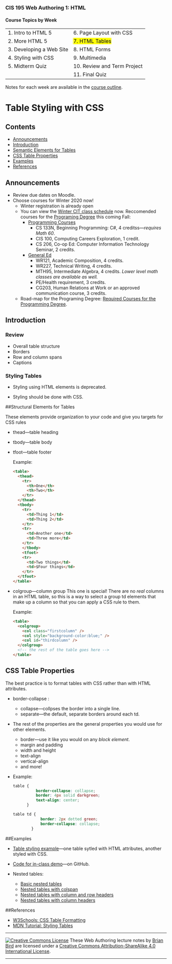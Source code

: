 ### CIS 195 Web Authoring 1: HTML

#### Course Topics by Week

|                          |                             |
| ------------------------ | --------------------------- |
| 1. Intro to HTML 5       | 6. Page Layout with CSS     |
| 2. More HTML 5           | <mark>7. HTML Tables</mark> |
| 3. Developing a Web Site | 8. HTML Forms               |
| 4. Styling with CSS      | 9. Multimedia               |
| 5. Midterm Quiz          | 10. Review and Term Project |
|                          | 11. Final Quiz              |

Notes for each week are available in the [course outline](https://lcc-cit.github.io/CIS195-CourseMaterials/).

# Table Styling with CSS



## Contents

-   [Announcements](#Announcements)
-   [Introduction](#introduction)
-   [Semantic Elements for Tables](#semantic-elements-for-tables)
-   [CSS Table Properties](#css-table-properties)
-   [Examples](#examples)
-   [References](#references)



## Announcements

-   Review due dates on Moodle.
-   Choose courses for Winter 2020 now!
    -   Winter registration is  already open
    -   You can view the [Winter CIT class schedule](https://crater.lanecc.edu/banp/zwsktsc2.P_DispGroupSchd?chunk_in=C2550&term_in=202130) now. 
        Reccomended courses for the [Programing Degree](https://www.lanecc.edu/cit/computer-programming) this coming Fall:
        -   <u>Programming Courses</u>
            -   CS 133N, Beginning Programming: C#, 4 creditss&mdash;*requires Math 60*.
            -   CIS 100, Computing Careers Exploration, 1 credit.
            -   CS 206, Co-op Ed: Computer Information Technology Seminar, 2 credits.
        -   <u>General Ed</u>
            -   WR121, Academic Composition, 4 credits.
            -   WR227, Technical Writing, 4 credits.
            -   MTH95, Intermediate Algebra, 4 credits.
                *Lower level math classes are available as well.*
            -   PE/Health requirement, 3 credits.
            -   CG203, Human Relations at Work or an approved communication course, 3 credits.
    -   Road-map for the Programing Degree: [Required Courses for the Programming Degree](https://drive.google.com/file/d/1vWOGqvMj0CveCjTDqymQzJ7cn7jGHKVX/view?usp=sharing).



## Introduction

### Review

-   Overall table structure
-   Borders
-    Row and column spans
-   Captions

### Styling Tables

- Styling using HTML elements is deprecated.

- Styling should be done with CSS.

  

##Structural Elements for Tables

These elements provide organization to your code and give you targets for CSS rules

- thead&mdash;table heading

- tbody&mdash;table body

- tfoot&mdash;table footer

  Example:

  ```html
  <table>
    <thead>
      <tr>
        <th>One</th>
        <th>Two</th>
      </tr>
    </thead> 
    <tbody>
      <tr>
        <td>Thing 1</td>
        <td>Thing 2</td>
      </tr>
      <tr>
        <td>Another one</td>
        <td>Three more</td>
      </tr>
      </tbody>
      <tfoot>
      <tr>
        <td>Two things</td>
        <td>$Four things</td>
      </tr>
    </tfoot>
  </table>
  ```

  

- colgroup&mdash;column group 
  This one is special! There are no *real* columns in an HTML table, so this is a way to select a group td elements that make up a column so that you can apply a CSS rule to them.

  Example:

  ```html
  <table>
    <colgroup>
      <col class="firstcolumn" />
      <col style="background-color:blue;" />
      <col id="thirdcolumn" />
    </colgroup>
    <!-- the rest of the table goes here -->
  </table>
  ```



## CSS Table Properties

The best practice is to format tables with CSS rather than with HTML attributes. 

- border-collapse : 

  - collapse&mdash;collpses the border into a single line.
  - separate&mdash;the default, separate borders around each td.

- The rest of the properties are the general properties you would use for other elements. 

  - border&mdash;use it like you would on any *block element*.
  - margin and padding
  - width and height
  - text-align
  - vertical-align
  - and more!

- Example:

  ```css
  table {
            border-collapse: collapse;
            border: 4px solid darkgreen;
            text-align: center;
        }
  
  table td {
              border: 2px dotted green;
              border-collapse: collapse;
          }
  ```

  

  

##Examples

* [Table styling example](https://lcc-cit.github.io/CIS195-CourseMaterials/Examples/TableDemo/TableDemo.html)&mdash;one table sytled with HTML attributes, another styled with CSS.

* [Code for in-class demo](https://github.com/LCC-CIT/CIS195-Demos/tree/master/Tables)&mdash;on GitHub.

* Nested tables:

  * [Basic nested tables](https://lcc-cit.github.io/CIS195-CourseMaterials/Examples/NestedTables/NestedTables.html)
  * [Nested tables with colspan](https://lcc-cit.github.io/CIS195-CourseMaterials/Examples/NestedTables/ColspanDemo.html)
  * [Nested tables with column and row headers](https://lcc-cit.github.io/CIS195-CourseMaterials/Examples/NestedTables/NestedTables+ColAndRowHeaders.html)
  * [Nested tables with column headers](https://lcc-cit.github.io/CIS195-CourseMaterials/Examples/NestedTables/NestedTables+ColumnHeaders.html)
  
  

##References

* [W3Schools: CSS Table Formatting](https://www.w3schools.com/css/css_table.asp)
* [MDN Tutorial: Styling Tables](https://developer.mozilla.org/en-US/docs/Learn/CSS/Styling_boxes/Styling_tables)



------

[![Creative Commons License](https://i.creativecommons.org/l/by-sa/4.0/88x31.png)](http://creativecommons.org/licenses/by-sa/4.0/) These Web Authoring lecture notes by [Brian Bird](https://profbird.dev) are licensed under a [Creative Commons Attribution-ShareAlike 4.0 International License](http://creativecommons.org/licenses/by-sa/4.0/). 

------------


